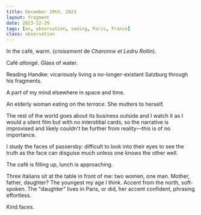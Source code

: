```yaml
---
title: December 29th, 2023
layout: fragment
date: 2023-12-29
tags: [en, observation, seeing, Paris, France]
class: observation
---
```



In the café, warm. (*croisement* de *Charonne et Ledru Rollin*). 

Café *allongé*. Glass of water.

Reading Handke: vicariously living a no-longer-existant Salzburg through his fragments. 

A part of my mind elsewhere in space and time.

An elderly woman eating on the *terrace*. She mutters to herself.

The rest of the world goes about its business outside and I watch it as I would a silent film but with no interstitial cards, so the narrative is improvised and likely couldn't be further from reality—this is of no importance.

I study the faces of passersby: difficult to look into their eyes to see the truth as the face can disguise much unless one knows the other well.

The café is filling up, lunch is approaching.

Three Italians sit at the table in front of me: two women, one man. Mother, father, daughter? The youngest my age I think. Accent from the north, soft-spoken. The "daughter" lives in Paris, or did, her accent confident, phrasing effortless.

Kind faces.

<!-- 
Observation formatted with specialized formatter for Animal Rationis Capax
Observation type: café-observation
Generated: 2025-06-09 13:54:32
-->